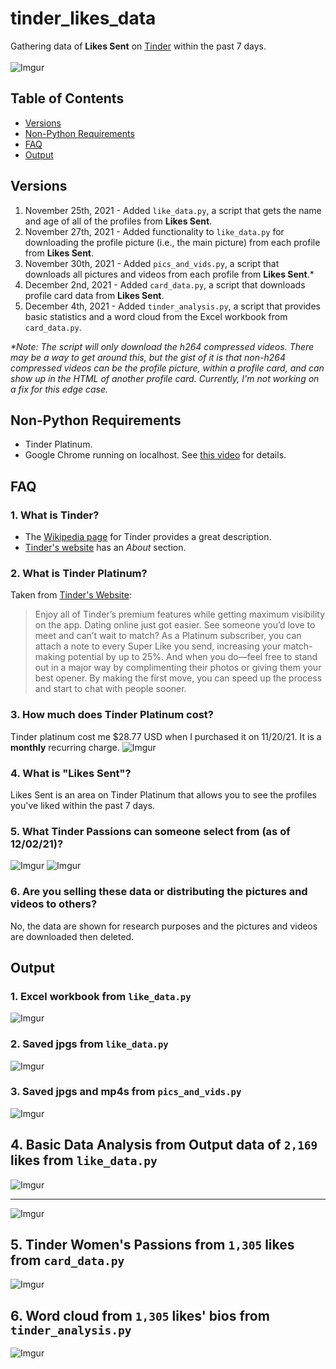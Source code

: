# tinder_likes_data
Gathering data of **Likes Sent** on [Tinder](https://tinder.com/) within the past 7 days. <br><br>
![Imgur](https://imgur.com/hSVjccD.jpg)

## Table of Contents
- [Versions](#versions)
- [Non-Python Requirements](#non-python-requirements)
- [FAQ](#faq)
- [Output](#output)

## Versions
1. November 25th, 2021 - Added `like_data.py`, a script that gets the name and age of all of the profiles from **Likes Sent**.
2. November 27th, 2021 - Added functionality to `like_data.py` for downloading the profile picture (i.e., the main picture) from each profile from **Likes Sent**.
3. November 30th, 2021 - Added `pics_and_vids.py`, a script that downloads all pictures and videos from each profile from **Likes Sent**.*
4. December 2nd, 2021 - Added `card_data.py`, a script that downloads profile card data from **Likes Sent**.
5. December 4th, 2021 - Added `tinder_analysis.py`, a script that provides basic statistics and a word cloud from the Excel workbook from `card_data.py`.

*\*Note: The script will only download the h264 compressed videos. There may be a way to get around this, but the gist of it is that non-h264 compressed videos can be the profile picture, within a profile card, and can show up in the HTML of another profile card. Currently, I'm not working on a fix for this edge case.*

## Non-Python Requirements
- Tinder Platinum.
- Google Chrome running on localhost. See [this video](https://youtu.be/FVumnHy5Tzo) for details.

## FAQ
### 1. What is Tinder?
- The [Wikipedia page](https://en.wikipedia.org/wiki/Tinder_(app)) for Tinder provides a great description.
- [Tinder's website](https://tinder.com/about-tinder) has an *About* section.

### 2. What is Tinder Platinum?
Taken from [Tinder's Website](https://tinder.com/feature/platinum):
> Enjoy all of Tinder’s premium features while getting maximum visibility on the app. Dating online just got easier. See someone you’d love to meet and can’t wait to match? As a Platinum subscriber, you can attach a note to every Super Like you send, increasing your match-making potential by up to 25%. And when you do—feel free to stand out in a major way by complimenting their photos or giving them your best opener. By making the first move, you can speed up the process and start to chat with people sooner.

### 3. How much does Tinder Platinum cost?
Tinder platinum cost me $28.77 USD when I purchased it on 11/20/21. It is a **monthly** recurring charge.
![Imgur](https://imgur.com/x7R0ruB.jpg)

### 4. What is "Likes Sent"?
Likes Sent is an area on Tinder Platinum that allows you to see the profiles you've liked within the past 7 days.

### 5. What Tinder Passions can someone select from (as of 12/02/21)?
![Imgur](https://imgur.com/3d1hBA8.jpg)
![Imgur](https://imgur.com/7uwIFnM.jpg)

### 6. Are you selling these data or distributing the pictures and videos to others?
No, the data are shown for research purposes and the pictures and videos are downloaded then deleted.

## Output
### 1. Excel workbook from `like_data.py`
![Imgur](https://imgur.com/6WjLKCs.jpg)

### 2. Saved jpgs from `like_data.py`
![Imgur](https://imgur.com/gD7bIJ4.jpg)

### 3. Saved jpgs and mp4s from `pics_and_vids.py`
![Imgur](https://imgur.com/DjmsSP6.jpg)

## 4. Basic Data Analysis from Output data of `2,169` likes from `like_data.py`
![Imgur](https://i.imgur.com/IbCubjv.png)
***
![Imgur](https://i.imgur.com/0Bhshd2.png)

## 5. Tinder Women's Passions from `1,305` likes from `card_data.py`
![Imgur](https://imgur.com/WPltmKJ.jpg)

## 6. Word cloud from `1,305` likes' bios from `tinder_analysis.py`
![Imgur](https://imgur.com/iCEhZn0.jpg)
